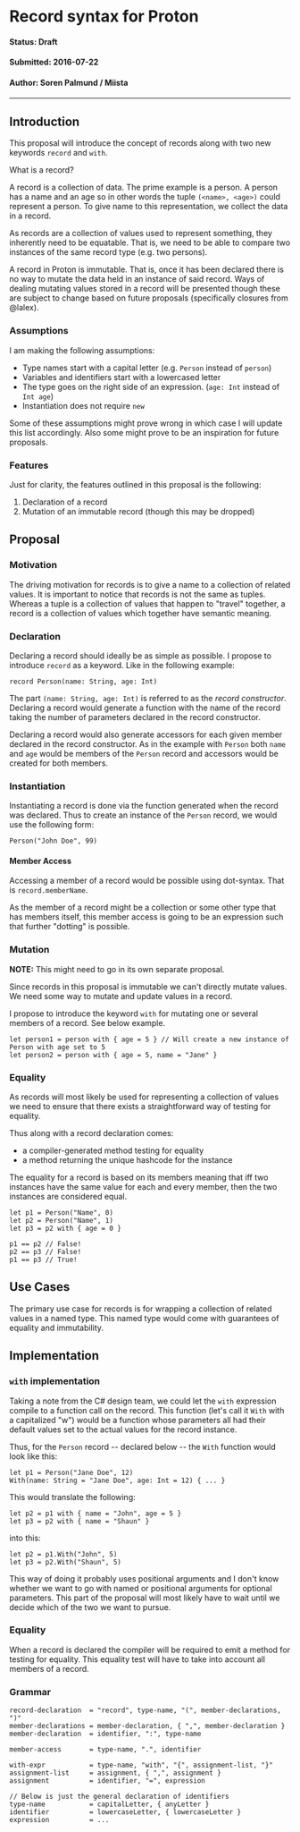 # Record syntax for Proton

#### Status: Draft
#### Submitted: 2016-07-22
#### Author: Soren Palmund / Miista

---

Introduction
------------

This proposal will introduce the concept of records along with
two new keywords `record` and `with`.

What is a record?

A record is a collection of data. The prime example is a person.
A person has a name and an age so in other words the tuple `(<name>, <age>)`
could represent a person.
To give name to this representation, we collect the data in a record.

As records are a collection of values used to represent something, they
inherently need to be equatable. That is, we need to be able to compare
two instances of the same record type (e.g. two persons).

A record in Proton is immutable. That is, once it has been declared
there is no way to mutate the data held in an instance of said record.
Ways of dealing mutating values stored in a record will be presented
though these are subject to change based on future proposals (specifically
closures from @lalex).

### Assumptions

I am making the following assumptions:

* Type names start with a capital letter (e.g. `Person` instead of `person`)
* Variables and identifiers start with a lowercased letter
* The type goes on the right side of an expression. (`age: Int` instead of `Int age`)
* Instantiation does not require `new`
 
Some of these assumptions might prove wrong in which case I will update
this list accordingly. Also some might prove to be an inspiration for
future proposals.

### Features

Just for clarity, the features outlined in this proposal is the following:

1. Declaration of a record
2. Mutation of an immutable record (though this may be dropped)

Proposal
--------

### Motivation

The driving motivation for records is to give a name to a collection of
related values.
It is important to notice that records is not the same as tuples.
Whereas a tuple is a collection of values that happen to "travel"
together, a record is a collection of values which together have
semantic meaning.

### Declaration

Declaring a record should ideally be as simple as possible.
I propose to introduce `record` as a keyword.
Like in the following example:

    record Person(name: String, age: Int)

The part `(name: String, age: Int)` is referred to as the _record constructor_.
Declaring a record would generate a function with the name of the record
taking the number of parameters declared in the record constructor.

Declaring a record would also generate accessors for each given member
declared in the record constructor.
As in the example with `Person` both `name` and `age` would be members of
the `Person` record and accessors would be created for both members.

### Instantiation

Instantiating a record is done via the function generated when the record
was declared.
Thus to create an instance of the `Person` record, we would use the
following form:

    Person("John Doe", 99)

#### Member Access

Accessing a member of a record would be possible using dot-syntax.
That is `record.memberName`.

As the member of a record might be a collection or some other type
that has members itself, this member access is going to be an expression
such that further "dotting" is possible.

### Mutation

**NOTE:** This might need to go in its own separate proposal.

Since records in this proposal is immutable we can't directly
mutate values.
We need some way to mutate and update values in a record.

I propose to introduce the keyword `with` for mutating one or several
members of a record.
See below example.

    let person1 = person with { age = 5 } // Will create a new instance of Person with age set to 5
    let person2 = person with { age = 5, name = "Jane" }

### Equality

As records will most likely be used for representing a collection
of values we need to ensure that there exists a straightforward way
of testing for equality.

Thus along with a record declaration comes:

* a compiler-generated method testing for equality
* a method returning the unique hashcode for the instance

The equality for a record is based on its members meaning that iff two
instances have the same value for each and every member, then the two
instances are considered equal.

~~~
let p1 = Person("Name", 0)
let p2 = Person("Name", 1)
let p3 = p2 with { age = 0 }

p1 == p2 // False!
p2 == p3 // False!
p1 == p3 // True!
~~~

Use Cases
---------

The primary use case for records is for wrapping a collection of related
values in a named type.
This named type would come with guarantees of equality and immutability.

Implementation
--------------

### `with` implementation

Taking a note from the C# design team, we could let the `with` expression
compile to a function call on the record.
This function (let's call it `With` with a capitalized "w") would be a
function whose parameters all had their default values set to the actual
values for the record instance.

Thus, for the `Person` record -- declared below -- the `With` function 
would look like this:

    let p1 = Person("Jane Doe", 12)
    With(name: String = "Jane Doe", age: Int = 12) { ... }

This would translate the following:

    let p2 = p1 with { name = "John", age = 5 }
    let p3 = p2 with { name = "Shaun" }

into this:

    let p2 = p1.With("John", 5)
    let p3 = p2.With("Shaun", 5)

This way of doing it probably uses positional arguments and I don't know
whether we want to go with named or positional arguments for optional
parameters.
This part of the proposal will most likely have to wait until we decide
which of the two we want to pursue.

### Equality

When a record is declared the compiler will be required to emit a method
for testing for equality.
This equality test will have to take into account all members of a record.

### Grammar

~~~
record-declaration  = "record", type-name, "(", member-declarations, ")"
member-declarations = member-declaration, { ",", member-declaration }
member-declaration  = identifier, ":", type-name

member-access       = type-name, ".", identifier

with-expr           = type-name, "with", "{", assignment-list, "}"
assignment-list     = assignment, { ",", assignment }
assignment          = identifier, "=", expression

// Below is just the general declaration of identifiers
type-name           = capitalLetter, { anyLetter }
identifier          = lowercaseLetter, { lowercaseLetter }
expression          = ...
~~~
